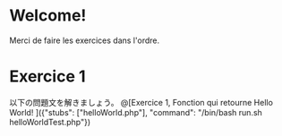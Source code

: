 # Welcome!

Merci de faire les exercices dans l'ordre.

# Exercice 1

以下の問題文を解きましょう。
@[Exercice 1, Fonction qui retourne Hello World! ]({"stubs": ["helloWorld.php"], "command": "/bin/bash run.sh helloWorldTest.php"})

